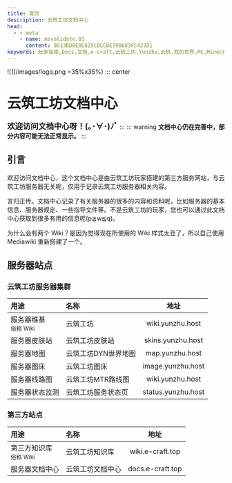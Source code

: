 ```yaml
---
title: 首页
description: 云筑工坊文档中心
head:
  - - meta
    - name: msvalidate.01
      content: 9D13BD8E0C625CDCC0E79B683FC427D1
keywords: 玩家指南,Docs,文档,e-craft,云筑工坊,Yunzhu,云筑,我的世界,MC,Minecraft,我的世界服务器,服务器,云筑工坊服务器,云筑工坊服务器文档,云筑工坊文档中心
---
```

![](/images/logo.png =35%x35%)
::: center
# <font size=6>**云筑工坊文档中心**</font>
**<font size=4>欢迎访问文档中心呀！(｡･∀･)ﾉﾞ</font>**
:::
::: warning
**文档中心仍在完善中，部分内容可能无法正常显示。**
:::

## 引言
欢迎访问文档中心，这个文档中心是由云筑工坊玩家搭建的第三方服务网站，与云筑工坊服务器无关呢，仅用于记录云筑工坊服务器相关内容。

言归正传。文档中心记录了有关服务器的很多的内容和资料呢，比如服务器的基本信息、服务器规定、一些指导文件等。不是云筑工坊的玩家，您也可以通过此文档中心获取到很多有用的信息呢(p≧w≦q)。

为什么会有两个 Wiki？是因为觉得现在所使用的 Wiki 样式太丑了，所以自己使用 Mediawiki 重新搭建了一个。

## 服务器站点
### 云筑工坊服务器集群
| 用途 | 名称 | 地址 |
| :----- | :--------- | :----: |
| 服务器维基<br><font size=2>俗称 Wiki</font> | 云筑工坊 | wiki.yunzhu.host |
| 服务器皮肤站 | 云筑工坊皮肤站 | skins.yunzhu.host |
| 服务器地图 | 云筑工坊DYN世界地图 | map.yunzhu.host |
| 服务器图床 | 云筑工坊图床 | image.yunzhu.host |
| 服务器线路图 | 云筑工坊MTR路线图 | wiki.yunzhu.host |
| 服务器状态监测 | 云筑工坊服务状态页 | status.yunzhu.host |

### 第三方站点

| 用途 | 名称 | 地址 |
| :----- | :--------- | :----: |
| 第三方知识库<br><font size=2>俗称 Wiki</font> | 云筑工坊知识库 | wiki.e-craft.top |
| 服务器文档中心 | 云筑工坊文档中心 | docs.e-craft.top |

